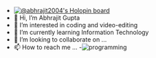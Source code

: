 - [![@abhrajit2004's Holopin board](https://holopin.me/abhrajit2004)](https://holopin.io/@abhrajit2004)
- 👋 Hi, I’m Abhrajit Gupta
- 👀 I’m interested in coding and video-editing
- 🌱 I’m currently learning Information Technology
- 💞️ I’m looking to collaborate on ...
- 📫 How to reach me ...
-![programming](https://user-images.githubusercontent.com/116187246/199235505-9b6dfce1-e87a-4e36-add5-abd4adc121fc.gif)
<!---
abhrajit2004/abhrajit2004 is a ✨ special ✨ repository because its `README.md` (this file) appears on your GitHub profile.
You can click the Preview link to take a look at your changes.
--->
